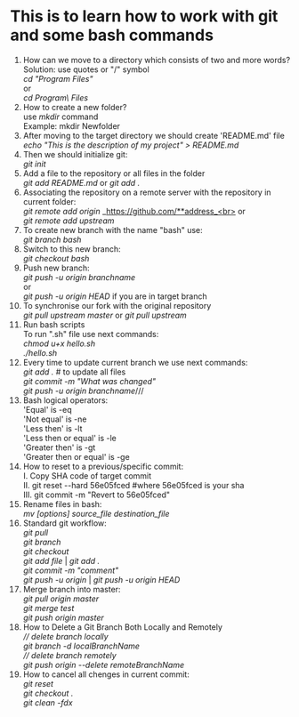 # This is to learn how to work with git and some bash commands
1. How can we move to a directory which consists of two and more words?<br>
Solution: use quotes or "/" symbol<br>
_cd "Program Files"_<br>
or<br>
_cd Program\ Files_<br>
2. How to create a new folder?<br>
use _mkdir_ command<br>
Example: mkdir Newfolder<br>
3. After moving to the target directory we should create 'README.md' file<br>
_echo "This is the description of my project" > README.md_<br>
4. Then we should initialize git:<br>
_git init_<br>
5. Add a file to the repository or all files in the folder<br>
_git add README.md_ or _git add ._<br>
6. Associating the repository on a remote server with the repository in current folder:<br>
_git remote add origin_ _https://github.com/**address_<br>
or <br>
_git remote add upstream <link to remote repository>_
7. To create new branch with the name "bash" use:<br>
_git branch bash_<br>
8. Switch to this new branch:<br>
_git checkout bash_<br>
9. Push new branch:<br>
_git push -u origin branchname_<br>
or<br>
_git push -u origin HEAD_ if you are in target branch<br>
10. To synchronise our fork with the original repository <br>
_git pull upstream master_ or _git pull upstream <branchname>_
11. Run bash scripts<br>
To run ".sh" file use next commands:<br>
_chmod u+x hello.sh_<br>
_./hello.sh_<br>
12. Every time to update current branch we use next commands:<br>
_git add ._ # to update all files<br>
_git commit -m "What was changed"_<br>
_git push -u origin branchname_///<br>
13. Bash logical operators:<br>
'Equal' is -eq<br>
'Not equal' is -ne<br>
'Less then' is -lt<br>
'Less then or equal' is -le<br>
'Greater then' is -gt<br>
'Greater then or equal' is -ge<br>
14. How to reset to a previous/specific commit:<br>
I. Copy SHA code of target commit <br>
II. git reset --hard 56e05fced #where 56e05fced is your sha <br>
III. git commit -m "Revert to 56e05fced" <br>
15. Rename files in bash:<br>
_mv [options] source_file destination_file_ <br>
16. Standard git workflow:<br>
_git pull_<br>
_git branch_<br>
_git checkout <branch>_<br>
_git add file_ | _git add ._<br>
_git commit -m "comment"_<br>
_git push -u origin <branchname>_ | _git push -u origin HEAD_<br>
17. Merge branch into master:<br>
_git pull origin master_<br>
_git merge test_<br>
_git push origin master_<br>
18. How to Delete a Git Branch Both Locally and Remotely<br>
_// delete branch locally_<br>
_git branch -d localBranchName_<br>
_// delete branch remotely_<br>
_git push origin --delete remoteBranchName_<br>
19. How to cancel all chenges in current commit:<br>
    _git reset_<br>
    _git checkout ._<br>
    _git clean -fdx_<br>